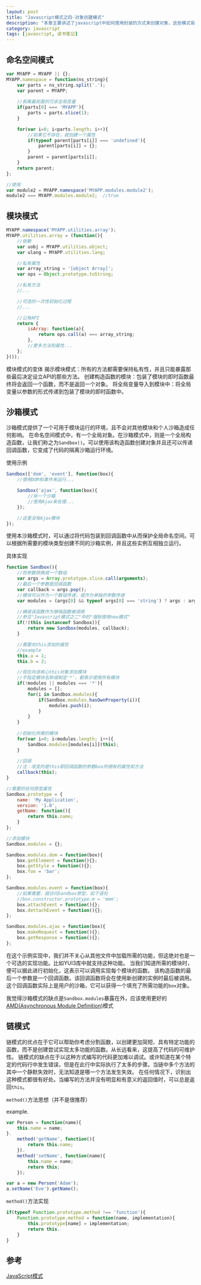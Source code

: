 ```yaml
---
layout: post
title: "Javascript模式之四-对象创建模式"
description: "本章主要讲述了javascript中如何使用封装的方式来创建对象，这些模式有命名空间模式、模块模式和沙箱模式。而链模式是实现对象链式调用语法的方式。"
category: javascript
tags: [javascript, 读书笔记]
---
```


命名空间模式
--------------

```js
var MYAPP = MYAPP || {};
MYAPP.namespace = function(ns_string){
	var parts = ns_string.split('.');
	var parent = MYAPP;
	
	//剥离最前面的冗余全局变量
	if(parts[0] === 'MYAPP'){
		parts = parts.slice(1);
	}

	for(var i=0; i<parts.length; i++){
		//如果它不存在，就创建一个属性
		if(typeof parent[parts[i]] === 'undefined'){
			parent[parts[i]] = {};
		}
		parent = parent[parts[i]];
	}
	return parent;
};

//使用
var module2 = MYAPP.namespace('MYAPP.modules.module2');
module2 === MYAPP.modules.module2;  //true
```


模块模式
----------

```js
MYAPP.namespace('MYAPP.utilities.array');
MYAPP.utilities.array = (function(){
	//依赖
	var uobj = MYAPP.utilities.object;
	var ulang = MYAPP.utilities.lang;

	//私有属性
	var array_string = '[object Array]';
	var ops = Object.prototype.toString;

	//私有方法
	//...

	//可选的一次性初始化过程
	//...

	//公有API
	return {
		isArray: function(a){
			return ops.call(a) === array_string;
		},
		//更多方法和属性...
	};
}());
```

模块模式的变体
揭示模块模式：所有的方法都需要保持私有性，并且只能暴露那些最后决定设立API的那些方法。
创建构造函数的模块：包装了模块的即时函数最终将会返回一个函数，而不是返回一个对象。
将全局变量导入到模块中：将全局变量以参数的形式传递到包装了模块的即时函数中。


沙箱模式
---------
沙箱模式提供了一个可用于模块运行的环境，且不会对其他模块和个人沙箱造成任何影响。
在命名空间模式中，有一个全局对象。在沙箱模式中，则是一个全局构造函数，让我们称之为`Sandbox()`。可以使用该构造函数创建对象并且还可以传递回调函数，它变成了代码的隔离沙箱运行环境。

使用示例

```js
Sandbox(['dom', 'event'], function(box){
	//使用DOM和事件来运行...

	Sandbox('ajax', function(box){
		//另一个沙箱
		//使用Ajax来处理...
	});

	//这里没有Ajax模块
});
```

使用本沙箱模式时，可以通过将代码包装到回调函数中从而保护全局命名空间。可以根据所需要的模块类型创建不同的沙箱实例，并且这些实例互相独立运行。

具体实现

```js
function Sandbox(){
	//将参数转换成一个数组
	var args = Array.prototype.slice.call(arguments);
	//最后一个参数是回调函数
	var callback = args.pop();
	//模块可以作为一个数组传递，或作为单独的参数传递
	var modules = (args[0] && typeof args[0] === 'string') ? args : args[0];

	//确保该函数作为够咱函数被调用
	//参见"Javascript模式之二"中的"强制使用new模式"
	if(!(this instanceof Sandbox)){
		return new Sandbox(modules, callback);
	}

	//需要向this添加的属性
	//example
	this.a = 1;
	this.b = 2;

	//现在向该核心this对象添加模块
	//不指定模块名称或制定'*'，都表示使用所有模块
	if(!modules || modules === '*'){
		modules = [];
		for(i in Sandbox.modules){
			if(Sandbox.modules.hasOwnProperty(i)){
				modules.push(i);
			}
		}
	}
     
	//初始化所需的模块
	for(var i=0; i<modules.length; i++){
		Sandbox.modules[modules[i]](this);
	}
     
	//回调
	//注：改变的是this即回调函数的参数box所拥有的属性和方法
	callback(this);
}

//需要的任何原型属性
Sandbox.prototype = {
	name: 'My Application',
	version: '1.0',
	getName: function(){
		return this.name;
	}
};

//添加模块
Sandbox.modules = {};

Sandbox.modules.dom = function(box){
	box.getElement = function(){};
	box.getStyle = function(){};
	box.foo = 'bar';
};

Sandbox.modules.event = function(box){
	//如果需要，就访问Sandbox原型，如下语句
	//box.constructor.prototype.m = 'mmm';
	box.attachEvent = function(){};
	box.dettachEvent = function(){};
};

Sandbox.modules.ajax = function(box){
	box.makeRequest = function(){};
	box.getResponse = function(){};
};
```

在这个示例实现中，我们并不关心从其他文件中加载所需的功能，但这绝对也是一个可选的实现功能。比如YUI3库中就支持这种功能。
当我们知道所需的模块时，便可以据此进行初始化，这表示可以调用实现每个模块的函数。
该构造函数的最后一个参数是一个回调函数。该回调函数将会在使用新创建的实例时最后被调用。这个回调函数实际上是用户的沙箱，它可以获得一个填充了所需功能的`box`对象。

我觉得沙箱模式的缺点是`Sandbox.modules`暴露在外，应该使用更好的[AMD(Asynchronous Module Definition)](http://addyosmani.com/writing-modular-js/)模式


链模式
--------
链模式的优点在于它可以帮助你考虑分割函数，以创建更加简短、具有特定功能的函数，而不是创建尝试实现太多功能的函数。从长远看来，这提高了代码的可维护性。
链模式的缺点在于以这种方式编写的代码更加难以调试。或许知道在某个特定的代码行中发生错误，但是在此行中实际执行了太多的步骤。当链中多个方法的其中一个静默失效时，无法知道是哪一个方法发生失效。
在任何情况下，识别出这种模式都很有好处。当编写的方法并没有明显和有意义的返回值时，可以总是返回`this`。

`method()`方法思想（并不是很推荐）

example.

```js
var Person = function(name){
	this.name = name;
}.
	method('getName', function(){
		return this.name;
	}).
	method('setName', function(name){
		this.name = name;
		return this;
	});

var a = new Person('Adam');
a.setName('Eve').getName();
```

`method()`方法实现

```js
if(typeof Function.prototype.method !== 'function'){
	Function.prototype.method = function(name, implementation){
		this.prototype[name] = implementation;
		return this.
	}
}
```


参考
-----
[JavaScript模式](http://book.douban.com/subject/11506062/)